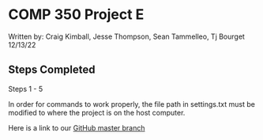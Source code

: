 # COMP 350 Project E  #

Written by: 
Craig Kimball, Jesse Thompson, Sean Tammelleo, Tj Bourget <br>
12/13/22 <br>

## Steps Completed  ##
Steps 1 - 5<br>

In order for commands to work properly, the file path in settings.txt must be modified to where the project is on the host computer.<br>

Here is a link to our [GitHub master branch](https://github.com/jesse-thompson/Comp350ProjectE)

